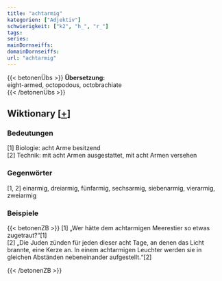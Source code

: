 ```yaml
---
title: "achtarmig"
kategorien: ["Adjektiv"]
schwierigkeit: ["k2", "h_", "r_"]
tags:
series:
mainDornseiffs:
domainDornseiffs:
url: "achtarmig"
---
```


{{< betonenÜbs >}}
**Übersetzung:**  
eight-armed, octopodous, octobrachiate  
{{< /betonenÜbs >}}

## Wiktionary [[+](https://de.wiktionary.org/wiki/achtarmig)]

### Bedeutungen
[1] Biologie: acht Arme besitzend  
[2] Technik: mit acht Armen ausgestattet, mit acht Armen versehen  

### Gegenwörter
[1, 2] einarmig, dreiarmig, fünfarmig, sechsarmig, siebenarmig, vierarmig, zweiarmig  

### Beispiele
{{< betonenZB >}}
[1] „Wer hätte dem achtarmigen Meerestier so etwas zugetraut?“[1]  
[2] „Die Juden zünden für jeden dieser acht Tage, an denen das Licht brannte, eine Kerze an. In einem achtarmigen Leuchter werden sie in gleichen Abständen nebeneinander aufgestellt.“[2]  

{{< /betonenZB >}}

